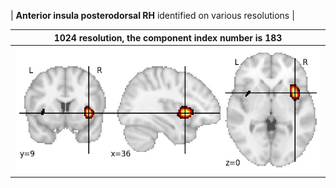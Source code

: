 


| **Anterior insula posterodorsal RH** identified on various resolutions |

| 1024 resolution, the component index number is 183|  
|:---:|  
| ![Component 1024](../1024/final/183.jpg "From component 1024: Anterior insula posterodorsal RH") |